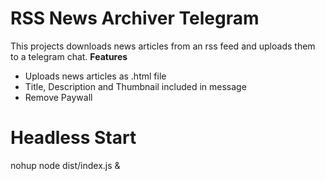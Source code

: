 # RSS News Archiver Telegram
This projects downloads news articles from an rss feed and uploads them to a telegram chat.
**Features**
* Uploads news articles as .html file
* Title, Description and Thumbnail included in message
* Remove Paywall
# Headless Start
nohup node dist/index.js &